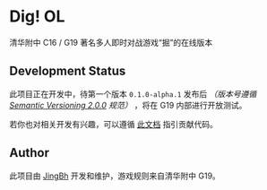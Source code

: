 # Dig! OL

清华附中 C16 / G19 著名多人即时对战游戏“掘”的在线版本

## Development Status

此项目正在开发中，待第一个版本 `0.1.0-alpha.1` 发布后 *（版本号遵循 [Semantic Versioning 2.0.0](https://semver.org/) 规范）* ，将在 G19 内部进行开放测试。

若你也对相关开发有兴趣，可以遵循 [此文档](CONTRIBUTING.md) 指引贡献代码。

## Author

此项目由 [JingBh](https://github.com/JingBh) 开发和维护，游戏规则来自清华附中 G19。
